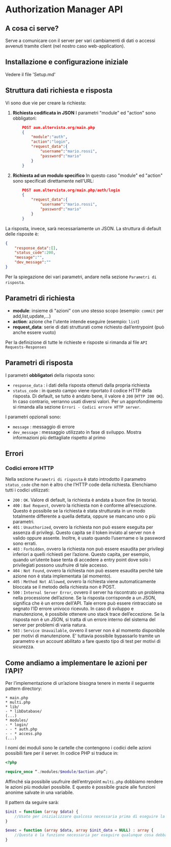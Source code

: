 # Authorization Manager API
## A cosa ci serve?
Serve a comunicare con il server per vari cambiamenti di dati o accessi avvenuti tramite client (nel nostro caso web-application).

## Installazione e configurazione iniziale
Vedere il file 'Setup.md'

## Struttura dati richiesta e risposta
Vi sono due vie per creare la richiesta:
1. **Richiesta codificata in JSON**
	I parametri "module" ed "action" sono obbligatori:
	```json
		POST aum.altervista.org/main.php
		{
			"module":"auth",
			"action":"login",
			"request_data":{
				"username":"mario.rossi",
				"password":"mario"
			}
		}
	```
2. **Richiesta ad un modulo specifico**
	In questo caso "module" ed "action" sono specificati direttamente nell'URL:
	```json
		POST aum.altervista.org/main.php/auth/login
		{
			"request_data":{
				"username":"mario.rossi",
				"password":"mario"
			}
		}
	```

La risposta, invece, sarà necessariamente un JSON. La struttura di default delle risposte è:
```json
{
	"response_data":[],
	"status_code":200,
	"message":"",
	"dev_message":""
}
```
Per la spiegazione dei vari parametri, andare nella sezione `Parametri di risposta`.

## Parametri di richiesta

* **module**: insieme di "azioni" con uno stesso scopo (esempio: `commit` per add,list,update,...)
* **action**: azione che l'utente intende eseguire (esempio: `list`)
* **request_data**: serie di dati strutturati come richiesto dall’entrypoint (può anche essere vuoto)

Per la definizione di tutte le richieste e risposte si rimanda al file ```API Requests-Responses```

## Parametri di risposta
I parametri **obbligatori** della risposta sono:

* `response_data` : i dati della risposta ottenuti dalla propria richiesta
* `status_code` : in questo campo viene riportato il codice HTTP della risposta. Di default, se tutto è andato bene, il valore è `200` (`HTTP 200 OK`). In caso contrario, verranno usati diversi valori. Per un approfondimento si rimanda alla sezione `Errori - Codici errore HTTP server`.

I parametri opzionali sono:

* `message` : messaggio di errore
* `dev_message` : messaggio utilizzato in fase di sviluppo. Mostra informazioni più dettagliate rispetto al primo


## Errori

### Codici errore HTTP

Nella sezione `Parametri di risposta` è stato introdotto il parametro `status_code` che non è altro che l’HTTP code della richiesta. Elenchiamo tutti i codici utilizzati:

* `200` : `OK`. Valore di default, la richiesta è andata a buon fine (in teoria).
* `400` : `Bad Request`, ovvero la richiesta non è conforme all’esecuzione. Questo è possibile se la richiesta è stata strutturata in un modo totalmente differente a quella dettata, oppure se mancano uno o più parametri.
* `401` : `Unauthorized`, ovvero la richiesta non può essere eseguita per assenza di privilegi. Questo capita se il token inviato al server non è valido oppure assente. Inoltre, è usato quando l’username o la password sono errati.
* `403` : `Forbidden`, ovvero la richiesta non può essere esaudita per privilegi inferiori a quelli richiesti per l’azione. Questo capita, per esempio, quando un’utente base tenta di accedere a entry point dove solo i privilegiati possono usufruire di tale accesso.
* `404` : `Not Found`, ovvero la richiesta non può essere esaudita perché tale azione non è stata implementata (al momento).
* `405` : `Method Not Allowed`, ovvero la richiesta viene automaticamente bloccata se il metodo della richiesta non è POST.
* `500` : `Internal Server Error`, ovvero il server ha riscontrato un problema nella processione dell’azione. Se la risposta corrisponde a un JSON, significa che è un errore dell'API. Tale errore può essere rintracciato se segnato l’ID errore univoco ricevuto. In caso di sviluppo e manutenzione, è possibile ottenere uno stack trace dell’eccezione. Se la risposta non è un JSON, si tratta di un errore interno del sistema del server per problemi di varia natura.
* `503` : `Service Unavailable`, ovvero il server non è al momento disponibile per motivi di manutenzione. E' tuttavia possibile bypassarlo tramite un parametro e un account abilitato a fare questo tipo di test per motivi di sicurezza.

## Come andiamo a implementare le azioni per l’API?
Per l’implementazione di un’azione bisogna tenere in mente il seguente pattern directory:
```
* main.php
* multi.php
* lib/
- * libDatabase/
(...)
* modules/
- * login/
- - * auth.php
- - * access.php
(...)
```

I nomi dei moduli sono le cartelle che contengono i codici delle azioni possibili fare per il server. In codice PHP si traduce in:
```php
<?php

require_once “./modules/$module/$action.php”;
```

Affinché sia possibile usufruire dell’entrypoint `multi.php` dobbiamo rendere le azioni più modulari possibile. E questo è possibile grazie alle funzioni anonime salvate in una variabile.

Il pattern da seguire sarà: 
```php
$init = function (array $data) {
	//Usato per inizializzare qualcosa necessaria prima di eseguire la funzione sottostante. Pertanto, la sua esistenza non è obbligatoria se questo non è necessario.
}

$exec = function (array $data, array $init_data = NULL) : array {
	//Questa è la funzione necessaria per eseguire qualunque cosa debba fare l’azione.
}
``` 
